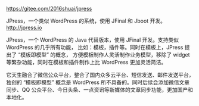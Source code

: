 https://gitee.com/2016shuai/jpress


JPress，一个类似 WordPress 的系统，使用 JFinal 和 Jboot 开发。
http://jpress.io

JPress，一个 WordPress 的 Java 代替版本，使用 JFinal 开发。支持类似 WordPress 的几乎所有功能，
比如：模板，插件等。同时在模板上，JPress 提出了 “模板即模型” 的概念，
方便模板制作人灵活制作业务模型，移除了 widget 等繁杂功能，同时在模板和插件制作上比 WordPress 更加灵活简洁。

它天生融合了微信公众平台，整合了国内众多云平台、短信发送、邮件发送平台，独创的 “模板即模型” 
概念是 WordPress 所不具备的。同时后续会添加微信文章同步、QQ 公众平台、今日头条、一点资讯等新媒体的文章同步功能，更加国产和本地化。